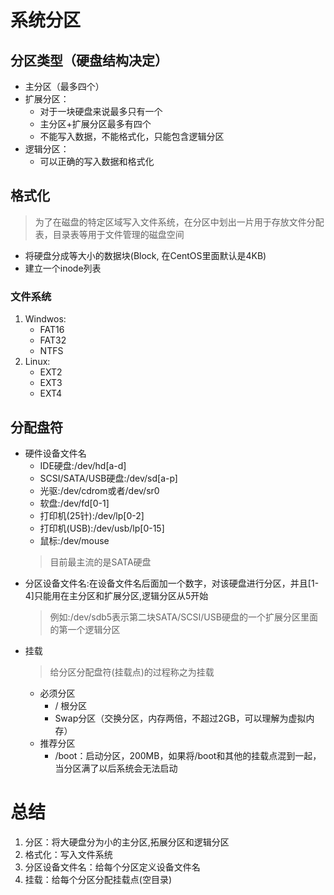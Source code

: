 # 系统分区

## 分区类型（硬盘结构决定）

- 主分区（最多四个）
- 扩展分区：
    - 对于一块硬盘来说最多只有一个
    - 主分区+扩展分区最多有四个
    - 不能写入数据，不能格式化，只能包含逻辑分区
- 逻辑分区：
    - 可以正确的写入数据和格式化

## 格式化
> 为了在磁盘的特定区域写入文件系统，在分区中划出一片用于存放文件分配表，目录表等用于文件管理的磁盘空间

- 将硬盘分成等大小的数据块(Block, 在CentOS里面默认是4KB)
- 建立一个inode列表

### 文件系统

1. Windwos:
    - FAT16
    - FAT32
    - NTFS
2. Linux:
    - EXT2
    - EXT3
    - EXT4

## 分配盘符

- 硬件设备文件名
    - IDE硬盘:/dev/hd[a-d]
    - SCSI/SATA/USB硬盘:/dev/sd[a-p]
    - 光驱:/dev/cdrom或者/dev/sr0
    - 软盘:/dev/fd[0-1]
    - 打印机(25针):/dev/lp[0-2]
    - 打印机(USB):/dev/usb/lp[0-15]
    - 鼠标:/dev/mouse
    > 目前最主流的是SATA硬盘
- 分区设备文件名:在设备文件名后面加一个数字，对该硬盘进行分区，并且[1-4]只能用在主分区和扩展分区,逻辑分区从5开始
    > 例如:/dev/sdb5表示第二块SATA/SCSI/USB硬盘的一个扩展分区里面的第一个逻辑分区
- 挂载
    > 给分区分配盘符(挂载点)的过程称之为挂载
    - 必须分区
        - / 根分区
        - Swap分区（交换分区，内存两倍，不超过2GB，可以理解为虚拟内存）
    - 推荐分区
        - /boot：启动分区，200MB，如果将/boot和其他的挂载点混到一起，当分区满了以后系统会无法启动

# 总结
1. 分区：将大硬盘分为小的主分区,拓展分区和逻辑分区
2. 格式化：写入文件系统
3. 分区设备文件名：给每个分区定义设备文件名
4. 挂载：给每个分区分配挂载点(空目录)